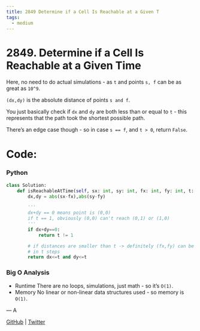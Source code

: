 ```yaml
---
title: 2849 Determine if a Cell Is Reachable at a Given T
tags:
  - medium
---
```


# 2849. Determine if a Cell Is Reachable at a Given Time

Here, no need to do actual simulations - as `t` and points `s, f` can be as great as `10^9`.

`(dx,dy)` is the absolute distance of points `s and f`.

You just basically check if `dx` and `dy` are both less than or equal to `t` - this represents that the path took the shortest possible path.

There’s an edge case though - so in case `s == f`, and `t > 0`, return `False`.

# Code:

### Python

```python
class Solution:
    def isReachableAtTime(self, sx: int, sy: int, fx: int, fy: int, t: int) -> bool:
        dx,dy = abs(sx-fx),abs(sy-fy)

        '''
        dx+dy == 0 means point is (0,0)
        if t == 1, obviously (0,0) can't reach (0,1) or (1,0)
        '''
        if dx+dy==0:
            return t != 1

        # if distances are smaller than t -> definitely (fx,fy) can be travelled to by (sx,sy)
        # in t steps
        return dx<=t and dy<=t
```

### Big O Analysis

- Runtime
  There are no loops, simulations, just math - so it’s `O(1)`.
- Memory
  No linear or non-linear data structures used - so memory is `O(1)`.

— A

[GitHub](https://github.com/athkdev) | [Twitter](https://twitter.com/athkdev)
